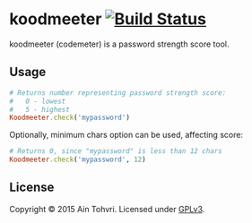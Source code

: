 # koodmeeter [![Build Status](http://img.shields.io/travis/ain/koodmeeter.svg)](https://travis-ci.org/ain/koodmeeter)

koodmeeter (codemeter) is a password strength score tool.

## Usage

``` ruby
# Returns number representing password strength score:
#   0 - lowest
#   5 - highest
Koodmeeter.check('mypassword')
```

Optionally, minimum chars option can be used, affecting score:

``` ruby
# Returns 0, since "mypassword" is less than 12 chars
Koodmeeter.check('mypassword', 12)
```

## License

Copyright © 2015 Ain Tohvri. Licensed under [GPLv3](LICENSE).